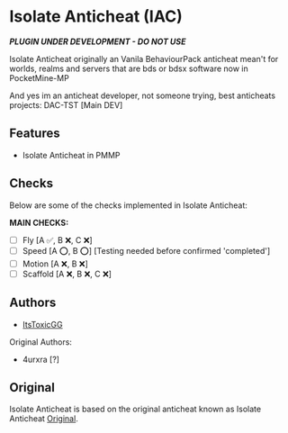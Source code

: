 # Isolate Anticheat (IAC)

***_PLUGIN UNDER DEVELOPMENT - DO NOT USE_***

Isolate Anticheat originally an Vanila BehaviourPack anticheat mean't for worlds, realms and servers that are bds or bdsx software
now in PocketMine-MP

And yes im an anticheat developer, not someone trying, best anticheats projects: DAC-TST [Main DEV]

## Features

- Isolate Anticheat in PMMP

## Checks

Below are some of the checks implemented in Isolate Anticheat:

**MAIN CHECKS:**
- [ ] Fly [A ✅, B ❌, C ❌]
- [ ] Speed [A ⭕, B ⭕] [Testing needed before confirmed 'completed']
- [ ] Motion [A ❌, B ❌]
- [ ] Scaffold [A ❌, B ❌, C ❌]

## Authors

- [ItsToxicGG](https://github.com/johndoe](https://github.com/ItsToxicGG/))

Original Authors:

- 4urxra [?]

## Original

Isolate Anticheat is based on the original anticheat known as Isolate Anticheat [Original]([https://github.com/originaldeveloper](https://github.com/Dream23322/Isolate-Anticheat/tree/main)). 
